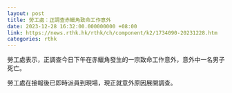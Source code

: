 ```yaml
---
layout: post
title: 勞工處：正調查赤鱲角致命工作意外
date: 2023-12-28 16:32:00.000000000 +08:00
link: https://news.rthk.hk/rthk/ch/component/k2/1734090-20231228.htm
categories: rthk
---
```


勞工處表示，正調查今日下午在赤鱲角發生的一宗致命工作意外，意外中一名男子死亡。

勞工處在接報後已即時派員到現場，現正就意外原因展開調查。
